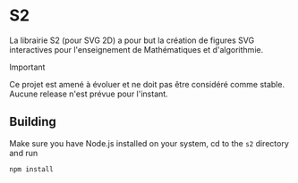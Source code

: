 # S2

La librairie S2 (pour SVG 2D) a pour but la création de figures SVG interactives pour l'enseignement de Mathématiques et d'algorithmie.

> [!IMPORTANT]
> Ce projet est amené à évoluer et ne doit pas être considéré comme stable. Aucune release n'est prévue pour l'instant.

## Building

Make sure you have Node.js installed on your system, cd to the `s2` directory and run
```bash
npm install
```

